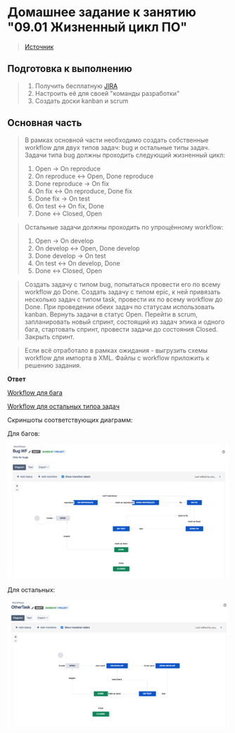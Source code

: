 # Домашнее задание к занятию "09.01 Жизненный цикл ПО"
> [Источник](https://github.com/netology-code/mnt-homeworks/blob/master/09-ci-01-intro/README.md)

## Подготовка к выполнению
> 1. Получить бесплатную [JIRA](https://www.atlassian.com/ru/software/jira/free)
> 2. Настроить её для своей "команды разработки"
> 3. Создать доски kanban и scrum

## Основная часть
> В рамках основной части необходимо создать собственные workflow для двух типов задач: bug и остальные типы задач. Задачи типа bug должны проходить следующий жизненный цикл:
> 1. Open -> On reproduce
> 2. On reproduce <-> Open, Done reproduce
> 3. Done reproduce -> On fix
> 4. On fix <-> On reproduce, Done fix
> 5. Done fix -> On test
> 6. On test <-> On fix, Done
> 7. Done <-> Closed, Open

> Остальные задачи должны проходить по упрощённому workflow:
> 1. Open -> On develop
> 2. On develop <-> Open, Done develop
> 3. Done develop -> On test
> 4. On test <-> On develop, Done
> 5. Done <-> Closed, Open

> Создать задачу с типом bug, попытаться провести его по всему workflow до Done. Создать задачу с типом epic, к ней привязать несколько задач с типом task, провести их по всему workflow до Done. При проведении обеих задач по статусам использовать kanban. Вернуть задачи в статус Open.
> Перейти в scrum, запланировать новый спринт, состоящий из задач эпика и одного бага, стартовать спринт, провести задачи до состояния Closed. Закрыть спринт.

> Если всё отработало в рамках ожидания - выгрузить схемы workflow для импорта в XML. Файлы с workflow приложить к решению задания.

**Ответ**

[Workflow для бага](workflows/BugWF.xml)

[Workflow для остальных типоа задач](workflows/OtherTaskWF.xml)

Скриншоты соответствующих диаграмм:

Для багов:

![](images/bug_wf_diagram.png)

Для остальных:

![](images/othertask_wf_diagram.png)


